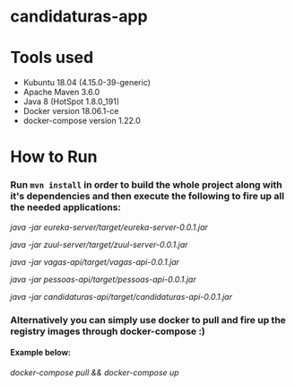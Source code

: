 # candidaturas-app

# Tools used
* Kubuntu 18.04 (4.15.0-39-generic)
* Apache Maven 3.6.0
* Java 8 (HotSpot 1.8.0_191)
* Docker version 18.06.1-ce
* docker-compose version 1.22.0

# How to Run

### Run `mvn install` in order to build the whole project along with it's dependencies and then execute the following to fire up all the needed applications:

<em>java -jar eureka-server/target/eureka-server-0.0.1.jar</em>

<em>java -jar zuul-server/target/zuul-server-0.0.1.jar</em>

<em>java -jar vagas-api/target/vagas-api-0.0.1.jar</em>

<em>java -jar pessoas-api/target/pessoas-api-0.0.1.jar</em>

<em>java -jar candidaturas-api/target/candidaturas-api-0.0.1.jar</em>

### Alternatively you can simply use docker to pull and fire up the registry images through docker-compose :)

#### Example below:
<em>docker-compose pull && docker-compose up</em>
